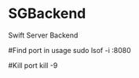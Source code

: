 # SGBackend
 Swift Server Backend

#Find port in usage
sudo lsof -i :8080

#Kill port
kill -9 <PID>
